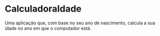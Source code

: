 # CalculadoraIdade

Uma aplicação que, com base no seu ano de nascimento, calcula a sua idade no ano em que o computador está.
